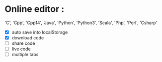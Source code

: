 # Online editor : 
'C', 'Cpp', 'Cpp14', 'Java', 'Python', 'Python3', 'Scala', 'Php', 'Perl', 'Csharp' 
- [x] auto save into localStorage
- [x] download code
- [ ] share code
- [ ] live code
- [ ] multiple tabs